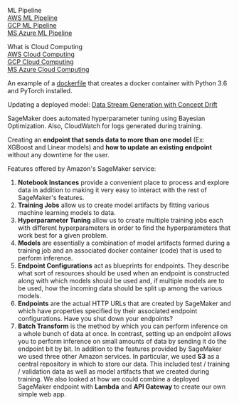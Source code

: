 ML Pipeline  
[AWS ML Pipeline](https://docs.aws.amazon.com/sagemaker/latest/dg/how-it-works-mlconcepts.html)  
[GCP ML Pipeline](https://cloud.google.com/ai-platform/docs/ml-solutions-overview)  
[MS Azure ML Pipeline](https://docs.microsoft.com/en-us/azure/machine-learning/overview-what-is-azure-ml)  

What is Cloud Computing  
[AWS Cloud Computing](https://aws.amazon.com/what-is-cloud-computing/)  
[GCP Cloud Computing](https://cloud.google.com/what-is-cloud-computing/)  
[MS Azure Cloud Computing](https://azure.microsoft.com/en-us/overview/what-is-cloud-computing/)  

An example of a [dockerfile](https://github.com/pytorch/pytorch/blob/master/docker/pytorch/Dockerfile) that creates a docker container with Python 3.6 and PyTorch installed.  

Updating a deployed model: [Data Stream Generation with Concept Drift](https://edouardfouche.com/Data-Stream-Generation-with-Concept-Drift/)  

SageMaker does automated hyperparameter tuning using Bayesian Optimization. Also, CloudWatch for logs generated during training.  

Creating an **endpoint that sends data to more than one model** (Ex: XGBoost and Linear models) and **how to update an existing endpoint** without any downtime for the user.  

Features offered by Amazon's SageMaker service:  
1. **Notebook Instances** provide a convenient place to process and explore data in addition to making it very easy to interact with the rest of SageMaker's features.
2. **Training Jobs** allow us to create model artifacts by fitting various machine learning models to data.
3. **Hyperparameter Tuning** allow us to create multiple training jobs each with different hyperparameters in order to find the hyperparameters that work best for a given problem.
4. **Models** are essentially a combination of model artifacts formed during a training job and an associated docker container (code) that is used to perform inference.
5. **Endpoint Configurations** act as blueprints for endpoints. They describe what sort of resources should be used when an endpoint is constructed along with which models should be used and, if multiple models are to be used, how the incoming data should be split up among the various models.
6. **Endpoints** are the actual HTTP URLs that are created by SageMaker and which have properties specified by their associated endpoint configurations. Have you shut down your endpoints?
7. **Batch Transform** is the method by which you can perform inference on a whole bunch of data at once. In contrast, setting up an endpoint allows you to perform inference on small amounts of data by sending it do the endpoint bit by bit.
In addition to the features provided by SageMaker we used three other Amazon services. In particular, we used **S3** as a central repository in which to store our data. This included test / training / validation data as well as model artifacts that we created during training.
We also looked at how we could combine a deployed SageMaker endpoint with **Lambda** and **API Gateway** to create our own simple web app.


